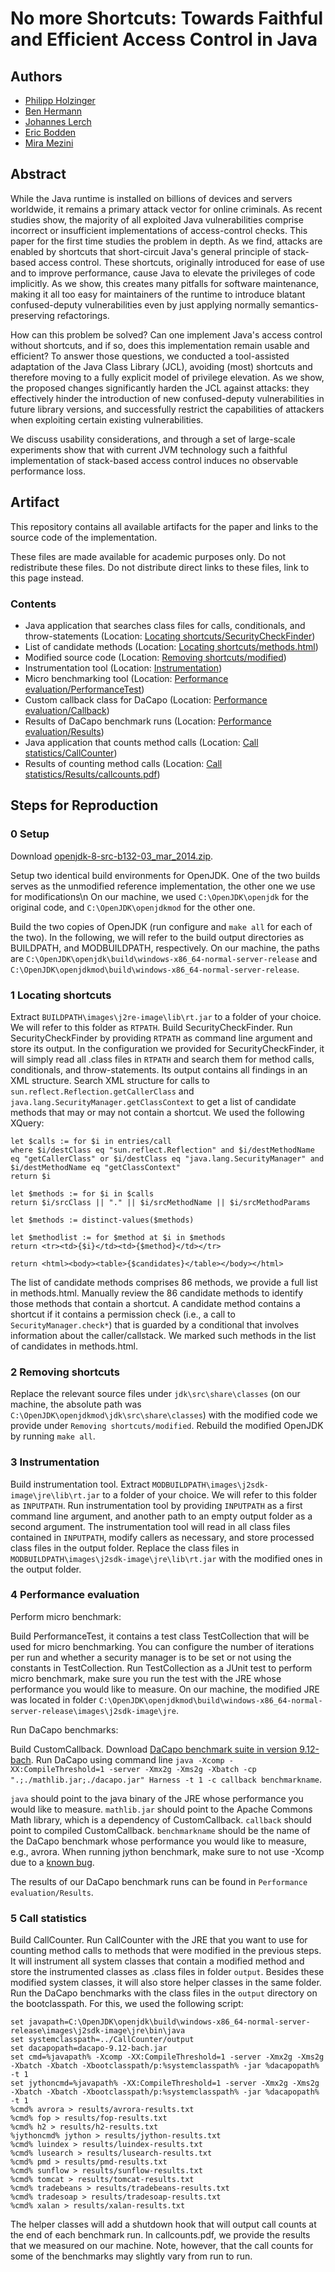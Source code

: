 # No more Shortcuts: Towards Faithful and Efficient Access Control in Java

## Authors 

* [Philipp Holzinger](http://www.ec-spride.tu-darmstadt.de/forschungsgruppen/secure-software-engineering/staff/philipp-holzinger/)
* [Ben Hermann](http://www.thewhitespace.de)
* [Johannes Lerch](http://www.stg.tu-darmstadt.de/staff/johannes_lerch/)
* [Eric Bodden](http://www.bodden.de)
* [Mira Mezini](http://www.stg.tu-darmstadt.de/staff/mira_mezini/)

## Abstract

While the Java runtime is installed on billions of devices and servers worldwide, it remains a primary attack vector for online criminals. 
As recent studies show, the majority of all exploited Java vulnerabilities comprise incorrect or insufficient implementations of access-control checks. This paper for the first time studies the problem in depth. 
As we find, attacks are enabled by shortcuts that short-circuit Java's general principle of stack-based access control.
These shortcuts, originally introduced for ease of use and to improve performance, cause Java to elevate the privileges of code implicitly. 
As we show, this creates many pitfalls for software maintenance, making it all too easy for maintainers of the runtime to introduce blatant confused-deputy vulnerabilities even by just applying normally semantics-preserving refactorings.

How can this problem be solved? 
Can one implement Java's access control without shortcuts, and if so, does this implementation remain usable and efficient? 
To answer those questions, we conducted a tool-assisted adaptation of the Java Class Library (JCL), avoiding (most) shortcuts and therefore moving to a fully explicit model of privilege elevation.
As we show, the proposed changes significantly harden the JCL against attacks: they effectively hinder the introduction of new confused-deputy vulnerabilities in future library versions, and successfully restrict the capabilities of attackers when exploiting certain existing vulnerabilities.

We discuss usability considerations, and through a set of large-scale experiments show that with current JVM technology such a faithful implementation of stack-based access control induces no observable performance loss.

## Artifact

This repository contains all available artifacts for the paper and links to the source code of the implementation.

These files are made available for academic purposes only. 
Do not redistribute these files. Do not distribute direct links to these files, link to this page instead.

<h3>Contents</h3>

* Java application that searches class files for calls, conditionals, and throw-statements (Location: [Locating shortcuts/SecurityCheckFinder](../master/Locating%20shortcuts/SecurityCheckFinder))
* List of candidate methods (Location: [Locating shortcuts/methods.html](../master/Locating%20shortcuts/methods.html))
* Modified source code (Location: [Removing shortcuts/modified](../master/Removing%20shortcuts/modified))
* Instrumentation tool (Location: [Instrumentation](../master/Instrumentation))
* Micro benchmarking tool (Location: [Performance evaluation/PerformanceTest](../master/Performance%20evaluation/PerformanceTest))
* Custom callback class for DaCapo (Location: [Performance evaluation/Callback](../master/Performance%20evaluation/Callback))
* Results of DaCapo benchmark runs (Location: [Performance evaluation/Results](../master/Performance%20evaluation/Results))
* Java application that counts method calls (Location: [Call statistics/CallCounter](../master/Call%20statistics/CallCounter))
* Results of counting method calls (Location: [Call statistics/Results/callcounts.pdf](../master/Call%20statistics/Results/callcounts.pdf))


## Steps for Reproduction

### 0 Setup

Download [openjdk-8-src-b132-03_mar_2014.zip](http://download.java.net/openjdk/jdk8/).

Setup two identical build environments for OpenJDK. 
One of the two builds serves as the unmodified reference implementation, the other one we use for modifications\n On our machine, we used 
`C:\OpenJDK\openjdk` for the original code, and `C:\OpenJDK\openjdkmod` for the other one.

Build the two copies of OpenJDK (run configure and `make all` for each of the two). 
In the following, we will refer to the build output directories as BUILDPATH, and MODBUILDPATH, respectively. 
On our machine, the paths are `C:\OpenJDK\openjdk\build\windows-x86_64-normal-server-release` and `C:\OpenJDK\openjdkmod\build\windows-x86_64-normal-server-release`.


### 1 Locating shortcuts

Extract `BUILDPATH\images\j2re-image\lib\rt.jar` to a folder of your choice. We will refer to this folder as `RTPATH`.
Build SecurityCheckFinder.
Run SecurityCheckFinder by providing `RTPATH` as command line argument and store its output. In the configuration we provided for SecurityCheckFinder, it will simply read all .class files in `RTPATH` and search them for method calls, conditionals, and throw-statements. Its output contains all findings in an XML structure.
Search XML structure for calls to `sun.reflect.Reflection.getCallerClass` and `java.lang.SecurityManager.getClassContext` to get a list of candidate methods that may or may not contain a shortcut. 
We used the following XQuery:

```
let $calls := for $i in entries/call
where $i/destClass eq "sun.reflect.Reflection" and $i/destMethodName eq "getCallerClass" or $i/destClass eq "java.lang.SecurityManager" and $i/destMethodName eq "getClassContext"
return $i

let $methods := for $i in $calls
return $i/srcClass || "." || $i/srcMethodName || $i/srcMethodParams

let $methods := distinct-values($methods)

let $methodlist := for $method at $i in $methods
return <tr><td>{$i}</td><td>{$method}</td></tr>

return <html><body><table>{$candidates}</table></body></html>
```

The list of candidate methods comprises 86 methods, we provide a full list in methods.html.
Manually review the 86 candidate methods to identify those methods that contain a shortcut. 
A candidate method contains a shortcut if it contains a permission check (i.e., a call to `SecurityManager.check*`) that is guarded by a conditional that involves information about the caller/callstack. 
We marked such methods in the list of candidates in methods.html.


### 2 Removing shortcuts

Replace the relevant source files under `jdk\src\share\classes` (on our machine, the absolute path was `C:\OpenJDK\openjdkmod\jdk\src\share\classes`) with the modified code we provide under `Removing shortcuts/modified`.
Rebuild the modified OpenJDK by running `make all`.


### 3 Instrumentation

Build instrumentation tool.
Extract `MODBUILDPATH\images\j2sdk-image\jre\lib\rt.jar` to a folder of your choice. 
We will refer to this folder as `INPUTPATH`.
Run instrumentation tool by providing `INPUTPATH` as a first command line argument, and another path to an empty output folder as a second argument. The instrumentation tool will read in all class files contained in `INPUTPATH`, modify callers as necessary, and store processed class files in the output folder.
Replace the class files in `MODBUILDPATH\images\j2sdk-image\jre\lib\rt.jar` with the modified ones in the output folder.


### 4 Performance evaluation

Perform micro benchmark:

Build PerformanceTest, it contains a test class TestCollection that will be used for micro benchmarking. 
You can configure the number of iterations per run and whether a security manager is to be set or not using the constants in TestCollection.
Run TestCollection as a JUnit test to perform micro benchmark, make sure you run the test with the JRE whose performance you would like to measure. On our machine, the modified JRE was located in folder `C:\OpenJDK\openjdkmod\build\windows-x86_64-normal-server-release\images\j2sdk-image\jre`.


Run DaCapo benchmarks:

Build CustomCallback.
Download [DaCapo benchmark suite in version 9.12-bach](http://sourceforge.net/project/showfiles.php?group_id=172498).
Run DaCapo using command line `java -Xcomp -XX:CompileThreshold=1 -server -Xmx2g -Xms2g -Xbatch -cp ".;./mathlib.jar;./dacapo.jar" Harness -t 1 -c callback benchmarkname`.

`java` should point to the java binary of the JRE whose performance you would like to measure.
`mathlib.jar` should point to the Apache Commons Math library, which is a dependency of CustomCallback.
`callback` should point to compiled CustomCallback.
`benchmarkname` should be the name of the DaCapo benchmark whose performance you would like to measure, e.g., avrora.
When running jython benchmark, make sure to not use -Xcomp due to a [known bug](http://sourceforge.net/p/dacapobench/bugs/80/).

The results of our DaCapo benchmark runs can be found in `Performance evaluation/Results`.


### 5 Call statistics

Build CallCounter.
Run CallCounter with the JRE that you want to use for counting method calls to methods that were modified in the previous steps. 
It will instrument all system classes that contain a modified method and store the instrumented classes as .class files in folder `output`. 
Besides these modified system classes, it will also store helper classes in the same folder.
Run the DaCapo benchmarks with the class files in the `output` directory on the bootclasspath. For this, we used the following script:

```
set javapath=C:\OpenJDK\openjdk\build\windows-x86_64-normal-server-release\images\j2sdk-image\jre\bin\java
set systemclasspath=../CallCounter/output
set dacapopath=dacapo-9.12-bach.jar
set cmd=%javapath% -Xcomp -XX:CompileThreshold=1 -server -Xmx2g -Xms2g -Xbatch -Xbatch -Xbootclasspath/p:%systemclasspath% -jar %dacapopath% -t 1
set jythoncmd=%javapath% -XX:CompileThreshold=1 -server -Xmx2g -Xms2g -Xbatch -Xbatch -Xbootclasspath/p:%systemclasspath% -jar %dacapopath% -t 1
%cmd% avrora > results/avrora-results.txt
%cmd% fop > results/fop-results.txt
%cmd% h2 > results/h2-results.txt
%jythoncmd% jython > results/jython-results.txt
%cmd% luindex > results/luindex-results.txt
%cmd% lusearch > results/lusearch-results.txt
%cmd% pmd > results/pmd-results.txt
%cmd% sunflow > results/sunflow-results.txt
%cmd% tomcat > results/tomcat-results.txt
%cmd% tradebeans > results/tradebeans-results.txt
%cmd% tradesoap > results/tradesoap-results.txt
%cmd% xalan > results/xalan-results.txt
```

The helper classes will add a shutdown hook that will output call counts at the end of each benchmark run. 
In callcounts.pdf, we provide the results that we measured on our machine. 
Note, however, that the call counts for some of the benchmarks may slightly vary from run to run.

